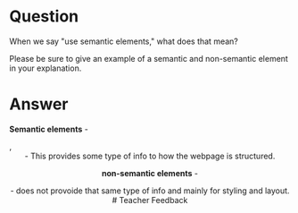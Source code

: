 # Question

When we say "use semantic elements," what does that mean?

Please be sure to give an example of a semantic and non-semantic element in your explanation.

# Answer

**Semantic elements** -
 <footer>, <header> - This provides some type of info to how the webpage is structured. 

**non-semantic elements** - 
<div> - does not provoide that same type of info and mainly for styling and layout. 
# Teacher Feedback